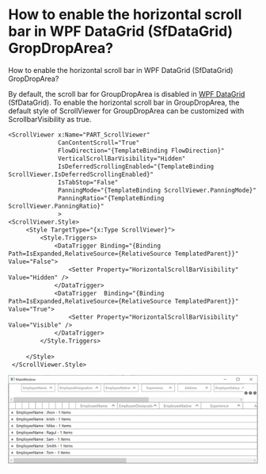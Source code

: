 # How to enable the horizontal scroll bar in WPF DataGrid (SfDataGrid) GropDropArea?
How to enable the horizontal scroll bar in WPF DataGrid (SfDataGrid) GropDropArea?

By default, the scroll bar for GroupDropArea is disabled in [WPF DataGrid](https://www.syncfusion.com/wpf-ui-controls/datagrid) (SfDataGrid). To enable the horizontal scroll bar in GroupDropArea, the default style of ScrollViewer for GroupDropArea can be customized with ScrollbarVisibility as true.

```xaml
<ScrollViewer x:Name="PART_ScrollViewer"
              CanContentScroll="True" 
              FlowDirection="{TemplateBinding FlowDirection}"
              VerticalScrollBarVisibility="Hidden"
              IsDeferredScrollingEnabled="{TemplateBinding ScrollViewer.IsDeferredScrollingEnabled}"
              IsTabStop="False"                                          
              PanningMode="{TemplateBinding ScrollViewer.PanningMode}"
              PanningRatio="{TemplateBinding ScrollViewer.PanningRatio}"
              >
<ScrollViewer.Style>
     <Style TargetType="{x:Type ScrollViewer}">
         <Style.Triggers>
             <DataTrigger Binding="{Binding Path=IsExpanded,RelativeSource={RelativeSource TemplatedParent}}"  Value="False">
                 <Setter Property="HorizontalScrollBarVisibility" Value="Hidden" />
             </DataTrigger>
             <DataTrigger  Binding="{Binding Path=IsExpanded,RelativeSource={RelativeSource TemplatedParent}}"  Value="True">
                 <Setter Property="HorizontalScrollBarVisibility" Value="Visible" />
             </DataTrigger>
         </Style.Triggers>

     </Style>
 </ScrollViewer.Style>
```

![GroupDropArea](GroupDropArea.png)
